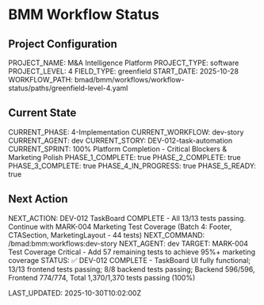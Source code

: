 # BMM Workflow Status

## Project Configuration

PROJECT_NAME: M&A Intelligence Platform
PROJECT_TYPE: software
PROJECT_LEVEL: 4
FIELD_TYPE: greenfield
START_DATE: 2025-10-28
WORKFLOW_PATH: bmad/bmm/workflows/workflow-status/paths/greenfield-level-4.yaml

## Current State

CURRENT_PHASE: 4-Implementation
CURRENT_WORKFLOW: dev-story
CURRENT_AGENT: dev
CURRENT_STORY: DEV-012-task-automation
CURRENT_SPRINT: 100% Platform Completion - Critical Blockers & Marketing Polish
PHASE_1_COMPLETE: true
PHASE_2_COMPLETE: true
PHASE_3_COMPLETE: true
PHASE_4_IN_PROGRESS: true
PHASE_5_READY: true

## Next Action

NEXT_ACTION: DEV-012 TaskBoard COMPLETE - All 13/13 tests passing. Continue with MARK-004 Marketing Test Coverage (Batch 4: Footer, CTASection, MarketingLayout - 44 tests)
NEXT_COMMAND: /bmad:bmm:workflows:dev-story
NEXT_AGENT: dev
TARGET: MARK-004 Test Coverage Critical - Add 57 remaining tests to achieve 95%+ marketing coverage
STATUS: ✅ DEV-012 COMPLETE - TaskBoard UI fully functional; 13/13 frontend tests passing; 8/8 backend tests passing; Backend 596/596, Frontend 774/774, Total 1,370/1,370 tests passing (100%)

LAST_UPDATED: 2025-10-30T10:02:00Z
